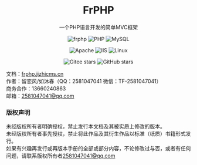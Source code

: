 <h1 align="center">FrPHP</h1>

<p align="center">一个PHP语言开发的简单MVC框架</p>

<p align="center">
<img src="https://img.shields.io/badge/frphp-v5.0-important.svg" title="frphp" />
<img src="https://img.shields.io/badge/PHP-5.6+-blue.svg" title="PHP" />
<img src="https://img.shields.io/badge/MySQL-4.8+-red.svg" title="MySQL" />
</p>
<p align="center">
<img src="https://img.shields.io/badge/Apache-green.svg" title="Apache" />
<img src="https://img.shields.io/badge/IIS-success.svg" title="IIS" />
<img src="https://img.shields.io/badge/Linux-brightgreen.svg" title="Linux" />
</p>
<p align="center">
	<img src="https://gitee.com/Cherry_toto/FrPHP/badge/star.svg?theme=dark" alt="Gitee stars"/>  
	<img src="https://img.shields.io/github/stars/Cherry-toto/FrPHP" alt="GitHub stars"/>
</p>

文档：[frphp.jizhicms.cn](http://frphp.jizhicms.cn)   
作者：留恋风/如沐春（QQ：2581047041 微信：TF-2581047041）  
商务合作：13660240863    
邮箱：[2581047041@qq.com](mailto:2581047041@qq.com)


### 版权声明
未经版权所有者明确授权，禁止发行本文档及其被实质上修改的版本。    
未经版权所有者事先授权，禁止将此作品及其衍生作品以标准（纸质）书籍形式发行。    
如果有兴趣再发行或再版本手册的全部或部分内容，不论修改过与否，或者有任何问题，请联系版权所有者[2581047041@qq.com](mailto:2581047041@qq.com)

